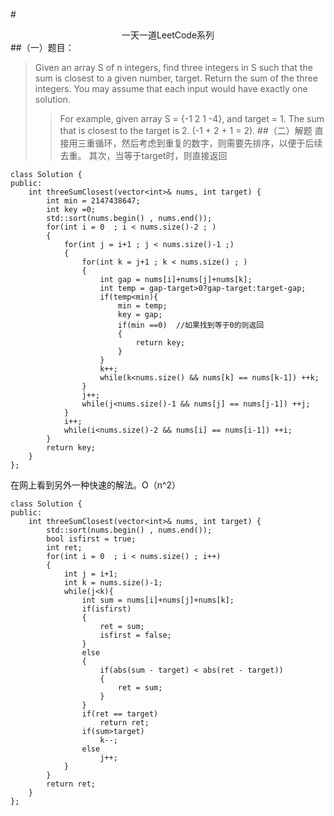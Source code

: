 #<center>一天一道LeetCode系列</center>
##（一）题目：

> Given an array S of n integers, find three integers in S such that the sum is closest to a given number, target. Return the sum of the three integers. You may assume that each input would have exactly one solution.
> 	> For example, given array S = {-1 2 1 -4}, and target = 1. The sum that
> 	> is closest to the target is 2. (-1 + 2 + 1 = 2).
##（二）解题
直接用三重循环，然后考虑到重复的数字，则需要先排序，以便于后续去重。
其次，当等于target时，则直接返回
```
class Solution {
public:
    int threeSumClosest(vector<int>& nums, int target) {
        int min = 2147438647;
        int key =0;
        std::sort(nums.begin() , nums.end());
        for(int i = 0  ; i < nums.size()-2 ; )
        {
            for(int j = i+1 ; j < nums.size()-1 ;)
            {
                for(int k = j+1 ; k < nums.size() ; )
                {
                    int gap = nums[i]+nums[j]+nums[k];
                    int temp = gap-target>0?gap-target:target-gap;
                    if(temp<min){ 
                        min = temp;
                        key = gap;
                        if(min ==0)  //如果找到等于0的则返回
                        {
                            return key;
                        }
                    }
                    k++;
                    while(k<nums.size() && nums[k] == nums[k-1]) ++k;
                }
                j++;
                while(j<nums.size()-1 && nums[j] == nums[j-1]) ++j;
            }
            i++;
            while(i<nums.size()-2 && nums[i] == nums[i-1]) ++i;
        }
        return key;
    }
};
```
在网上看到另外一种快速的解法。O（n^2）
```
class Solution {
public:
    int threeSumClosest(vector<int>& nums, int target) {
        std::sort(nums.begin() , nums.end());
        bool isfirst = true;
        int ret;
        for(int i = 0  ; i < nums.size() ; i++)
        {
            int j = i+1;
            int k = nums.size()-1;
            while(j<k){
                int sum = nums[i]+nums[j]+nums[k];
                if(isfirst)
                {
                    ret = sum;
                    isfirst = false;
                }
                else
                {
                    if(abs(sum - target) < abs(ret - target))
                    {
                        ret = sum;
                    }
                }
                if(ret == target)
                    return ret;
                if(sum>target)
                    k--;
                else
                    j++;
            }
        }
        return ret;
    }
};
```